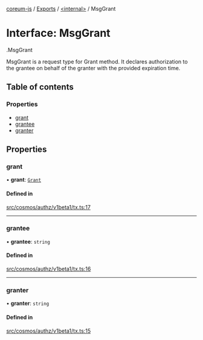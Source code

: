 [coreum-js](../README.md) / [Exports](../modules.md) / [<internal\>](../modules/internal_.md) / MsgGrant

# Interface: MsgGrant

[<internal>](../modules/internal_.md).MsgGrant

MsgGrant is a request type for Grant method. It declares authorization to the grantee
on behalf of the granter with the provided expiration time.

## Table of contents

### Properties

- [grant](internal_.MsgGrant.md#grant)
- [grantee](internal_.MsgGrant.md#grantee)
- [granter](internal_.MsgGrant.md#granter)

## Properties

### grant

• **grant**: [`Grant`](../modules/internal_.md#grant)

#### Defined in

[src/cosmos/authz/v1beta1/tx.ts:17](https://github.com/CooperFoundation/coreum-js/blob/bdb622b/src/cosmos/authz/v1beta1/tx.ts#L17)

___

### grantee

• **grantee**: `string`

#### Defined in

[src/cosmos/authz/v1beta1/tx.ts:16](https://github.com/CooperFoundation/coreum-js/blob/bdb622b/src/cosmos/authz/v1beta1/tx.ts#L16)

___

### granter

• **granter**: `string`

#### Defined in

[src/cosmos/authz/v1beta1/tx.ts:15](https://github.com/CooperFoundation/coreum-js/blob/bdb622b/src/cosmos/authz/v1beta1/tx.ts#L15)
